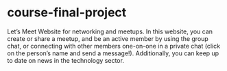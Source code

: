 # course-final-project
Let’s Meet Website for networking and meetups. In this website, you can create or share a meetup, and be an active member by using the group chat, or connecting with other members one-on-one in a private chat (click on the person’s name and send a message!). Additionally, you can keep up to date on news in the technology sector.
